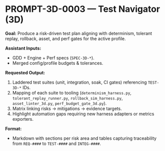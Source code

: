 # PROMPT-3D-0003 — Test Navigator (3D)

**Goal:**
Produce a risk-driven test plan aligning with determinism, tolerant replay, rollback, asset, and perf gates for the active profile.

**Assistant Inputs:**
- GDD + Engine + Perf specs (`SPEC-3D-*`).
- Merged config/profile budgets & tolerances.

**Requested Output:**
1. Laddered test suites (unit, integration, soak, CI gates) referencing `TEST-3D-*` IDs.
2. Mapping of each suite to tooling (`determinism_harness.py`, `tolerant_replay_runner.py`, `rollback_sim_harness.py`, `asset_linter_3d.py`, `perf_budget_gate_3d.py`).
3. Matrix linking risks → mitigations → evidence targets.
4. Highlight automation gaps requiring new harness adapters or metrics exporters.

**Format:**
- Markdown with sections per risk area and tables capturing traceability from `REQ-####` to `TEST-####` and `INTEG-####`.
